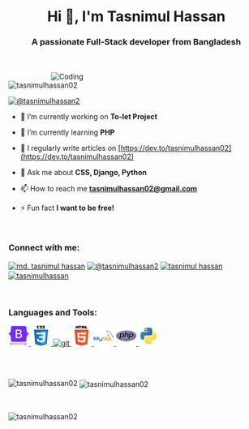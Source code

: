 <h1 align="center">Hi 👋, I'm Tasnimul Hassan</h1>
<h3 align="center">A passionate Full-Stack developer from Bangladesh</h3>
<br><br>
<img align="right" alt="Coding" width="420" src="https://encrypted-tbn0.gstatic.com/images?q=tbn:ANd9GcTLYvNx5EdY30F3Mn8SOcUPeM6toAITDoDuEw&usqp=CAU">

<p align="left"> <img src="https://komarev.com/ghpvc/?username=tasnimulhassan02&label=Profile%20views&color=0e75b6&style=flat" alt="tasnimulhassan02" /> </p>

<p align="left"> <a href="https://twitter.com/@tasnimulhassan2" target="blank"><img src="https://img.shields.io/twitter/follow/@tasnimulhassan2?logo=twitter&style=for-the-badge" alt="@tasnimulhassan2" /></a> </p>

- 🔭 I’m currently working on **To-let Project**

- 🌱 I’m currently learning **PHP**

- 📝 I regularly write articles on [https://dev.to/tasnimulhassan02](https://dev.to/tasnimulhassan02)

- 💬 Ask me about **CSS, Django, Python**

- 📫 How to reach me **tasnimulhassan02@gmail.com**

- ⚡ Fun fact **I want to be free!**

<br>
<h3 align="left">Connect with me:</h3>
<p align="left">
<a href="https://dev.to/tasnimulhassan02" target="blank"><img align="center" src="https://raw.githubusercontent.com/rahuldkjain/github-profile-readme-generator/master/src/images/icons/Social/devto.svg" alt="md. tasnimul hassan" height="30" width="40" /></a>
<a href="https://twitter.com/@tasnimulhassan2" target="blank"><img align="center" src="https://raw.githubusercontent.com/rahuldkjain/github-profile-readme-generator/master/src/images/icons/Social/twitter.svg" alt="@tasnimulhassan2" height="30" width="40" /></a>
<a href="https://www.linkedin.com/in/tasnimul-hassan-646932230" target="blank"><img align="center" src="https://raw.githubusercontent.com/rahuldkjain/github-profile-readme-generator/master/src/images/icons/Social/linked-in-alt.svg" alt="tasnimul hassan" height="30" width="40" /></a>
<a href="https://leetcode.com/u/TasnimulHassan02/" target="blank"><img align="center" src="https://raw.githubusercontent.com/rahuldkjain/github-profile-readme-generator/master/src/images/icons/Social/leet-code.svg" alt="tasnimulhassan" height="30" width="40" /></a>
</p>
<br>

<h3 align="left">Languages and Tools:</h3>
<p align="left">  <a href="https://getbootstrap.com" target="_blank" rel="noreferrer"> <img src="https://raw.githubusercontent.com/devicons/devicon/master/icons/bootstrap/bootstrap-plain-wordmark.svg" alt="bootstrap" width="40" height="40"/> </a> <a href="https://www.w3schools.com/css/" target="_blank" rel="noreferrer"> <img src="https://raw.githubusercontent.com/devicons/devicon/master/icons/css3/css3-original-wordmark.svg" alt="css3" width="40" height="40"/> </a> <a href="https://git-scm.com/" target="_blank" rel="noreferrer"> <img src="https://www.vectorlogo.zone/logos/git-scm/git-scm-icon.svg" alt="git" width="40" height="40"/> </a> <a href="https://www.w3.org/html/" target="_blank" rel="noreferrer"> <img src="https://raw.githubusercontent.com/devicons/devicon/master/icons/html5/html5-original-wordmark.svg" alt="html5" width="40" height="40"/> </a> <a href="https://www.mysql.com/" target="_blank" rel="noreferrer"> <img src="https://raw.githubusercontent.com/devicons/devicon/master/icons/mysql/mysql-original-wordmark.svg" alt="mysql" width="40" height="40"/> </a> <a href="https://www.php.net" target="_blank" rel="noreferrer"> <img src="https://raw.githubusercontent.com/devicons/devicon/master/icons/php/php-original.svg" alt="php" width="40" height="40"/> </a> <a href="https://www.python.org" target="_blank" rel="noreferrer"> <img src="https://raw.githubusercontent.com/devicons/devicon/master/icons/python/python-original.svg" alt="python" width="40" height="40"/> </a></p><br>
<br>
<p><img align="left" src="https://github-readme-stats.vercel.app/api/top-langs?username=tasnimulhassan02&show_icons=true&locale=en&layout=compact" alt="tasnimulhassan02" /></p>
<p>&nbsp;<img align="center" src="https://github-readme-stats.vercel.app/api?username=tasnimulhassan02&show_icons=true&locale=en" alt="tasnimulhassan02" /></p>
<br>
<p><img align="center" src="https://github-readme-streak-stats.herokuapp.com/?user=tasnimulhassan02&" alt="tasnimulhassan02" /></p>
